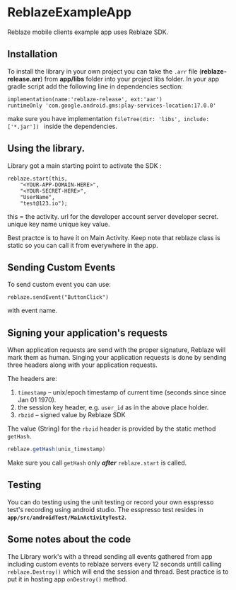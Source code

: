 # ReblazeExampleApp
Reblaze mobile clients example app uses Reblaze SDK.

## Installation

To install the library in your own project you can take the `.arr` file (**reblaze-release.arr**) from **app/libs** folder
into your project libs folder. In your app gradle script add the following line in dependencies section:

    implementation(name:'reblaze-release', ext:'aar')
    runtimeOnly 'com.google.android.gms:play-services-location:17.0.0'

make sure you have implementation `fileTree(dir: 'libs', include: ['*.jar'])
` inside the dependencies.

## Using the library.

Library got a main starting point to activate the SDK :

    reblaze.start(this, 
    	"<YOUR-APP-DOMAIN-HERE>", 
    	"<YOUR-SECRET-HERE>", 
    	"UserName",
    	"test@123.io");

this = the activity.
url for the developer account server 
developer secret.
unique key name 
unique key value.

Best practce is to have it on Main Activity. Keep note that reblaze class is static so you can call it from 
everywhere in the app. 

## Sending Custom Events
To send custom event you can use: 

    reblaze.sendEvent("ButtonClick") 

with event name.

## Signing your application's requests

When application requests are send with the proper signature, Reblaze will mark them as human.
Singing your application requests is done by sending three headers along with your application requests. 

The headers are:
 1. `timestamp` – unix/epoch timestamp of current time (seconds since since Jan 01 1970).
 2. the session key header, e.g. `user_id` as in the above place holder.
 3. `rbzid` – signed value by Reblaze SDK

The value (String) for the `rbzid` header is provided by the static method `getHash`.

```java
reblaze.getHash(unix_timestamp)
```

Make sure you call `getHash` only **_after_** `reblaze.start` is called.

## Testing

You can do testing using the unit testing or record your own esspresso test's recording using android studio.
The esspresso test resides in **`app/src/androidTest/MainActivityTest2`.** 

## Some notes about the code

The Library work's with a thread sending all events gathered from app including custom events 
to reblaze servers every 12 seconds untill calling `reblaze.Destroy()` which will end the session
and thread. Best practice is to put it in hosting app `onDestroy()` method.
